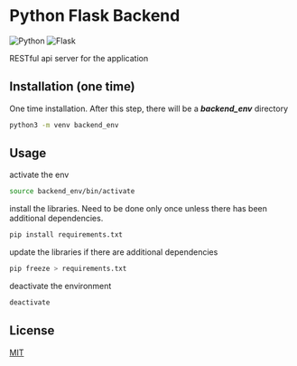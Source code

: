 # Python Flask Backend
![Python](https://img.shields.io/badge/python-3670A0?style=for-the-badge&logo=python&logoColor=ffdd54)
![Flask](https://img.shields.io/badge/Flask-000000?style=for-the-badge&logo=flask&logoColor=white)

RESTful api server for the application


## Installation (one time)
One time installation. After this step, there will be a ***backend_env*** directory
```bash
python3 -m venv backend_env 
```


## Usage

activate the env
```bash
source backend_env/bin/activate
```

install the libraries. Need to be done only once unless there has been additional dependencies.
```bash
pip install requirements.txt
```

update the libraries if there are additional dependencies
```bash
pip freeze > requirements.txt
```

deactivate the environment
```bash
deactivate
```



## License

[MIT](https://choosealicense.com/licenses/mit/)
